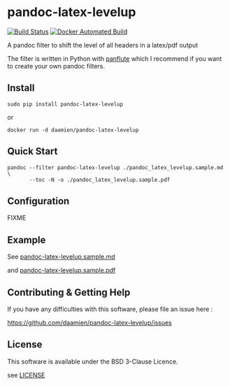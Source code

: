 pandoc-latex-levelup
===============================================================================

[![Build
Status](https://travis-ci.org/daamien/pandoc-latex-levelup.svg?branch=master)](https://travis-ci.org/daamien/pandoc-latex-levelup)
[![Docker Automated
Build](https://img.shields.io/docker/automated/daamien/pandoc-latex-levelup.svg)](https://hub.docker.com/r/daamien/pandoc-latex-levelup/)

A pandoc filter to shift the level of all headers in a latex/pdf output 

The filter is written in Python with
[panflute](http://scorreia.com/software/panflute/) 
which I recommend if you want to create your own pandoc filters.
 

Install
-------------------------------------------------------------------------------

```
sudo pip install pandoc-latex-levelup
```

or 

```
docker run -d daamien/pandoc-latex-levelup
```

Quick Start
-------------------------------------------------------------------------------


```
pandoc --filter pandoc-latex-levelup ./pandoc_latex_levelup.sample.md \ 
       --toc -N -o ./pandoc_latex_levelup.sample.pdf
```



Configuration
-------------------------------------------------------------------------------


FIXME

Example
-------------------------------------------------------------------------------

See [pandoc-latex-levelup.sample.md](pandoc-latex-levelup.sample.md)

and [pandoc-latex-levelup.sample.pdf](pandoc-latex-levelup.sample.pdf)

Contributing & Getting Help
-------------------------------------------------------------------------------

If you have any difficulties with this software, please file an issue here :

https://github.com/daamien/pandoc-latex-levelup/issues

License
-------------------------------------------------------------------------------

This software is available under the BSD 3-Clause Licence.

see [LICENSE](LICENSE)
